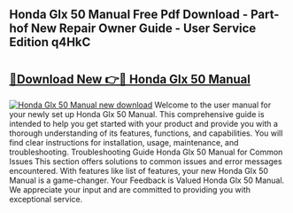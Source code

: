 ## Honda Glx 50 Manual Free Pdf Download - Part-hof New Repair Owner Guide - User Service Edition q4HkC

# <h2><a href="http://bc5184.oget.top/?id=Honda+Glx+50+Manual">🔗Download New 👉🔴 Honda Glx 50 Manual</a></h2>

[![Honda Glx 50 Manual new download](https://i.imgur.com/5g1atiW.png)](http://bc5184.oget.top/?id=Honda+Glx+50+Manual)
Welcome to the user manual for your newly set up Honda Glx 50 Manual. This comprehensive guide is intended to help you get started with your product and provide you with a thorough understanding of its features, functions, and capabilities. You will find clear instructions for installation, usage, maintenance, and troubleshooting. Troubleshooting Guide Honda Glx 50 Manual for Common Issues This section offers solutions to common issues and error messages encountered. With features like list of features, your new Honda Glx 50 Manual is a game-changer. Your Feedback is Valued Honda Glx 50 Manual. We appreciate your input and are committed to providing you with exceptional service.
